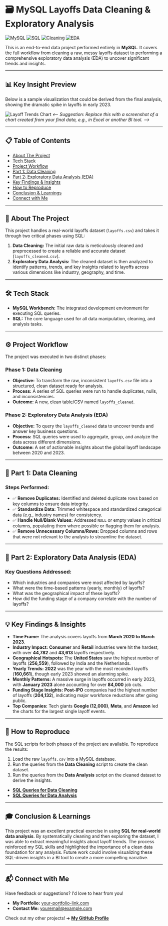 # 🗃️ MySQL Layoffs Data Cleaning & Exploratory Analysis

[![MySQL](https://img.shields.io/badge/MySQL-4479A1?style=for-the-badge&logo=mysql&logoColor=white)](https://www.mysql.com/)
[![SQL](https://img.shields.io/badge/SQL-Queries-blue?style=for-the-badge)](https://github.com/)
[![Cleaning](https://img.shields.io/badge/Data_Cleaning-Complete-green?style=for-the-badge)](https://github.com/)
[![EDA](https://img.shields.io/badge/EDA-Insights_Generated-orange?style=for-the-badge)](https://github.com/)

This is an end-to-end data project performed entirely in **MySQL**. It covers the full workflow from cleaning a raw, messy layoffs dataset to performing a comprehensive exploratory data analysis (EDA) to uncover significant trends and insights.

---

## 📊 Key Insight Preview

Below is a sample visualization that could be derived from the final analysis, showing the dramatic spike in layoffs in early 2023.

![Layoff Trends Chart](https://i.imgur.com/your-eda-chart.png)
*<-- Suggestion: Replace this with a screenshot of a chart created from your final data, e.g., in Excel or another BI tool. -->*

---

## 📋 Table of Contents
* [About The Project](#-about-the-project)
* [Tech Stack](#-tech-stack)
* [Project Workflow](#-project-workflow)
* [Part 1: Data Cleaning](#-part-1-data-cleaning)
* [Part 2: Exploratory Data Analysis (EDA)](#-part-2-exploratory-data-analysis-eda)
* [Key Findings & Insights](#-key-findings--insights)
* [How to Reproduce](#-how-to-reproduce)
* [Conclusion & Learnings](#-conclusion--learnings)
* [Connect with Me](#-connect-with-me)

---

## <a name="-about-the-project"></a> 📝 About The Project

This project handles a real-world layoffs dataset (`layoffs.csv`) and takes it through two critical phases using SQL:

1.  **Data Cleaning:** The initial raw data is meticulously cleaned and preprocessed to create a reliable and accurate dataset (`layoffs_cleaned.csv`).
2.  **Exploratory Data Analysis:** The cleaned dataset is then analyzed to identify patterns, trends, and key insights related to layoffs across various dimensions like industry, geography, and time.

---

## <a name="-tech-stack"></a> 🛠️ Tech Stack

-   **MySQL Workbench:** The integrated development environment for executing SQL queries.
-   **SQL:** The core language used for all data manipulation, cleaning, and analysis tasks.

---

## <a name="-project-workflow"></a> ⚙️ Project Workflow

The project was executed in two distinct phases:

### Phase 1: Data Cleaning
-   **Objective:** To transform the raw, inconsistent `layoffs.csv` file into a structured, clean dataset ready for analysis.
-   **Process:** A series of SQL queries were run to handle duplicates, nulls, and inconsistencies.
-   **Outcome:** A new, clean table/CSV named `layoffs_cleaned`.

### Phase 2: Exploratory Data Analysis (EDA)
-   **Objective:** To query the `layoffs_cleaned` data to uncover trends and answer key business questions.
-   **Process:** SQL queries were used to aggregate, group, and analyze the data across different dimensions.
-   **Outcome:** A set of actionable insights about the global layoff landscape between 2020 and 2023.

---

## <a name="-part-1-data-cleaning"></a> 🧹 Part 1: Data Cleaning

### Steps Performed:
-   ✅ **Remove Duplicates:** Identified and deleted duplicate rows based on key columns to ensure data integrity.
-   ✅ **Standardize Data:** Trimmed whitespace and standardized categorical data (e.g., industry names) for consistency.
-   ✅ **Handle Null/Blank Values:** Addressed `NULL` or empty values in critical columns, populating them where possible or flagging them for analysis.
-   ✅ **Remove Unnecessary Columns/Rows:** Dropped columns and rows that were not relevant to the analysis to streamline the dataset.

---

## <a name="-part-2-exploratory-data-analysis-eda"></a> 🔎 Part 2: Exploratory Data Analysis (EDA)

### Key Questions Addressed:
-   Which industries and companies were most affected by layoffs?
-   What were the time-based patterns (yearly, monthly) of layoffs?
-   What was the geographical impact of these layoffs?
-   How did the funding stage of a company correlate with the number of layoffs?

---

## <a name="-key-findings--insights"></a> 💡 Key Findings & Insights

-   **Time Frame:** The analysis covers layoffs from **March 2020 to March 2023**.
-   **Industry Impact:** **Consumer** and **Retail** industries were hit the hardest, with over **44,782** and **43,613** layoffs respectively.
-   **Geographical Hotspots:** The **United States** saw the highest number of layoffs (**256,559**), followed by India and the Netherlands.
-   **Yearly Trends:** **2022** was the year with the most recorded layoffs (**160,661**), though early 2023 showed an alarming spike.
-   **Monthly Patterns:** A massive surge in layoffs occurred in early 2023, with **January 2023** alone accounting for over **84,000** job cuts.
-   **Funding Stage Insights:** **Post-IPO** companies had the highest number of layoffs (**204,132**), indicating major workforce reductions after going public.
-   **Top Companies:** Tech giants **Google (12,000)**, **Meta**, and **Amazon** led the charts for the largest single layoff events.

---

## <a name="-how-to-reproduce"></a> 🚀 How to Reproduce

The SQL scripts for both phases of the project are available. To reproduce the results:

1.  Load the raw `layoffs.csv` into a MySQL database.
2.  Run the queries from the **Data Cleaning** script to create the clean dataset.
3.  Run the queries from the **Data Analysis** script on the cleaned dataset to derive the insights.

-   **[SQL Queries for Data Cleaning](https://your-link-to-cleaning-queries.pdf)**
-   **[SQL Queries for Data Analysis](https://your-link-to-analysis-queries.pdf)**

---

## <a name="-conclusion--learnings"></a> 🎓 Conclusion & Learnings

This project was an excellent practical exercise in using **SQL for real-world data analysis**. By systematically cleaning and then exploring the dataset, I was able to extract meaningful insights about layoff trends. The process reinforced my SQL skills and highlighted the importance of a clean data foundation for any analysis. Future work could involve visualizing these SQL-driven insights in a BI tool to create a more compelling narrative.

---

## <a name="-connect-with-me"></a> 📬 Connect with Me

Have feedback or suggestions? I'd love to hear from you!

-   **My Portfolio:** [your-portfolio-link.com](https://your-portfolio-link.com)
-   **Contact Me:** [youremail@example.com](mailto:youremail@example.com)

Check out my other projects! ➜ **[My GitHub Profile](https://github.com/your-username)**
